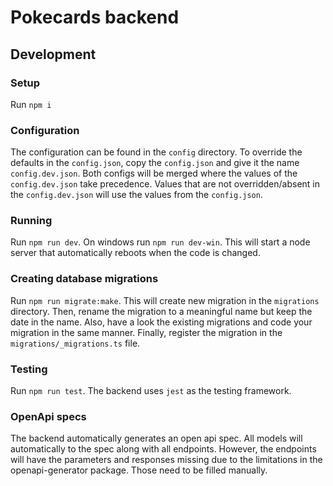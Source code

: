 # Pokecards backend

## Development

### Setup
Run `npm i`

### Configuration
The configuration can be found in the `config` directory. To override the defaults
in the `config.json`, copy the `config.json` and give it the name `config.dev.json`.
Both configs will be merged where the values of the `config.dev.json` take precedence.
Values that are not overridden/absent in the `config.dev.json` will use the values from
the `config.json`.

### Running
Run `npm run dev`. On windows run `npm run dev-win`.
This will start a node server that automatically reboots when the code is changed. 

### Creating database migrations
Run `npm run migrate:make`. This will create new migration in the `migrations` directory.
Then, rename the migration to a meaningful name but keep the date in the name.
Also, have a look the existing migrations and code your migration in the same manner.
Finally, register the migration in the `migrations/_migrations.ts` file.

### Testing
Run `npm run test`. The backend uses `jest` as the testing framework.

### OpenApi specs
The backend automatically generates an open api spec. All models will automatically 
to the spec along with all endpoints. However, the endpoints will have the parameters 
and responses missing due to the limitations in the openapi-generator package. Those need
to be filled manually.
